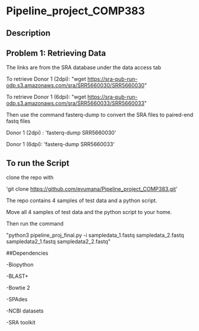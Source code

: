 # Pipeline_project_COMP383

## Description

## Problem 1: Retrieving Data

The links are from the SRA database under the data access tab

To retrieve Donor 1 (2dpi): "wget https://sra-pub-run-odp.s3.amazonaws.com/sra/SRR5660030/SRR5660030"

To retrieve Donor 1 (6dpi): "wget https://sra-pub-run-odp.s3.amazonaws.com/sra/SRR5660033/SRR5660033"

Then use the command fasterq-dump to convert the SRA files to paired-end fastq files

Donor 1 (2dpi) : 'fasterq-dump SRR5660030'

Donor 1 (6dpi): 'fasterq-dump SRR5660033'

## To run the Script 
clone the repo with 

'git clone https://github.com/evumana/Pipeline_project_COMP383.git'

The repo contains 4 samples of test data and a python script.

Move all 4 samples of test data and the python script to your home.

Then run the command 

"python3 pipeline_proj_final.py -i sampledata_1.fastq sampledata_2.fastq sampledata2_1.fastq sampledata2_2.fastq"

##Dependencies 

-Biopython

-BLAST+

-Bowtie 2

-SPAdes

-NCBI datasets

-SRA toolkit 
